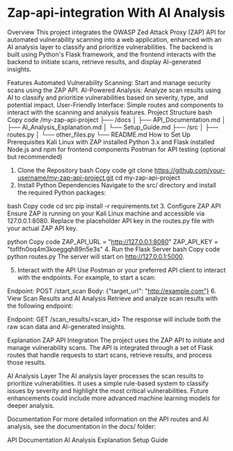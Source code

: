 # Zap-api-integration With AI Analysis
Overview
This project integrates the OWASP Zed Attack Proxy (ZAP) API for automated vulnerability scanning into a web application, enhanced with an AI analysis layer to classify and prioritize vulnerabilities. The backend is built using Python's Flask framework, and the frontend interacts with the backend to initiate scans, retrieve results, and display AI-generated insights.

Features
Automated Vulnerability Scanning: Start and manage security scans using the ZAP API.
AI-Powered Analysis: Analyze scan results using AI to classify and prioritize vulnerabilities based on severity, type, and potential impact.
User-Friendly Interface: Simple routes and components to interact with the scanning and analysis features.
Project Structure
bash
Copy code
/my-zap-api-project
├── /docs
│   ├── API_Documentation.md
│   ├── AI_Analysis_Explanation.md
│   └── Setup_Guide.md
├── /src
│   ├── routes.py
│   └── other_files.py
└── README.md
How to Set Up
Prerequisites
Kali Linux with ZAP installed
Python 3.x and Flask installed
Node.js and npm for frontend components
Postman for API testing (optional but recommended)
1. Clone the Repository
bash
Copy code
git clone https://github.com/your-username/my-zap-api-project.git
cd my-zap-api-project
2. Install Python Dependencies
Navigate to the src/ directory and install the required Python packages:

bash
Copy code
cd src
pip install -r requirements.txt
3. Configure ZAP API
Ensure ZAP is running on your Kali Linux machine and accessible via 127.0.0.1:8080. Replace the placeholder API key in the routes.py file with your actual ZAP API key.

python
Copy code
ZAP_API_URL = "http://127.0.0.1:8080"
ZAP_API_KEY = "toflfn0oq4m3koeggqh89n5e3s"
4. Run the Flask Server
bash
Copy code
python routes.py
The server will start on http://127.0.0.1:5000.

5. Interact with the API
Use Postman or your preferred API client to interact with the endpoints. For example, to start a scan:

Endpoint: POST /start_scan
Body: {"target_url": "http://example.com"}
6. View Scan Results and AI Analysis
Retrieve and analyze scan results with the following endpoint:

Endpoint: GET /scan_results/<scan_id>
The response will include both the raw scan data and AI-generated insights.

Explanation
ZAP API Integration
The project uses the ZAP API to initiate and manage vulnerability scans. The API is integrated through a set of Flask routes that handle requests to start scans, retrieve results, and process those results.

AI Analysis Layer
The AI analysis layer processes the scan results to prioritize vulnerabilities. It uses a simple rule-based system to classify issues by severity and highlight the most critical vulnerabilities. Future enhancements could include more advanced machine learning models for deeper analysis.

Documentation
For more detailed information on the API routes and AI analysis, see the documentation in the docs/ folder:

API Documentation
AI Analysis Explanation
Setup Guide
